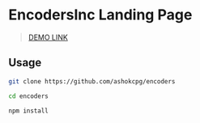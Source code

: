 # EncodersInc Landing Page

> [DEMO LINK](https://ashokcpg.github.io/encoders/)

## Usage

```bash
git clone https://github.com/ashokcpg/encoders

cd encoders

npm install
```
